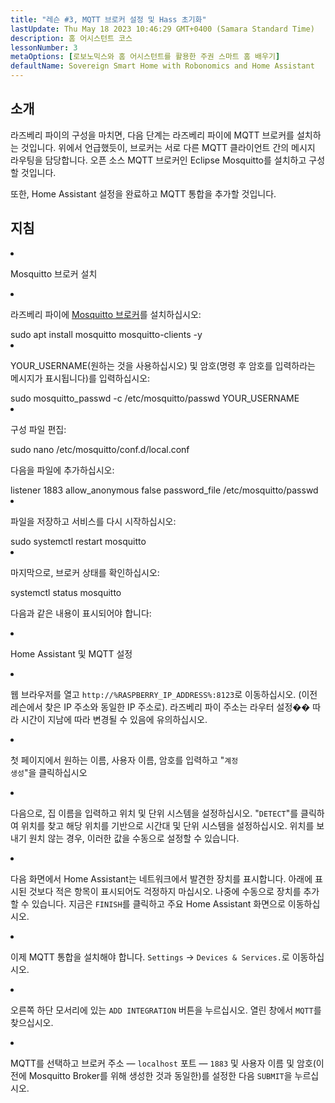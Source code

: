 ```yaml
---
title: "레슨 #3, MQTT 브로커 설정 및 Hass 초기화"
lastUpdate: Thu May 18 2023 10:46:29 GMT+0400 (Samara Standard Time)
description: 홈 어시스턴트 코스
lessonNumber: 3
metaOptions: [로보노믹스와 홈 어시스턴트를 활용한 주권 스마트 홈 배우기]
defaultName: Sovereign Smart Home with Robonomics and Home Assistant
---
```


## 소개

라즈베리 파이의 구성을 마치면, 다음 단계는 라즈베리 파이에 MQTT 브로커를 설치하는 것입니다. 위에서 언급했듯이, 브로커는 서로 다른 MQTT 클라이언트 간의 메시지 라우팅을 담당합니다. 오픈 소스 MQTT 브로커인 Eclipse Mosquitto를 설치하고 구성할 것입니다.

<LessonImages src="smart-house-course/lesson-3-1.jpg" alt="scheme" imageClasses="mb"/>

또한, Home Assistant 설정을 완료하고 MQTT 통합을 추가할 것입니다.

## 지침

<List type="numbers">

<li>


Mosquitto 브로커 설치

<List>
<li>

라즈베리 파이에 [Mosquitto 브로커](https://mosquitto.org/)를 설치하십시오:


<LessonCodeWrapper language="bash" noLines>
sudo apt install mosquitto mosquitto-clients -y
</LessonCodeWrapper>
</li>

<li>

YOUR_USERNAME(원하는 것을 사용하십시오) 및 암호(명령 후 암호를 입력하라는 메시지가 표시됩니다)를 입력하십시오:

<LessonCodeWrapper language="bash" noLines codeClass="big-code">
sudo mosquitto_passwd -c /etc/mosquitto/passwd YOUR_USERNAME
</LessonCodeWrapper>

</li>

<li>

구성 파일 편집:

<LessonCodeWrapper language="bash" noLines>
sudo nano /etc/mosquitto/conf.d/local.conf
</LessonCodeWrapper>

다음을 파일에 추가하십시오:

<LessonCodeWrapper language="bash">
listener 1883
allow_anonymous false
password_file /etc/mosquitto/passwd
</LessonCodeWrapper>
</li>

<li>

파일을 저장하고 서비스를 다시 시작하십시오:

<LessonCodeWrapper language="bash" noLines>
sudo systemctl restart mosquitto
</LessonCodeWrapper>
</li>

<li>

마지막으로, 브로커 상태를 확인하십시오:

<LessonCodeWrapper language="bash" noLines>
systemctl status mosquitto
</LessonCodeWrapper>

다음과 같은 내용이 표시되어야 합니다:

<LessonImages src="smart-house-course/lesson-3-2.jpg" alt="code"/>
</li>
</List>
</li>

<li>

Home Assistant 및 MQTT 설정

<List>

<li>

웹 브라우저를 열고 <code>http://%RASPBERRY_IP_ADDRESS%:8123</code>로 이동하십시오. (이전 레슨에서 찾은 IP 주소와 동일한 IP 주소로). 라즈베리 파이 주소는 라우터 설정�� 따라 시간이 지남에 따라 변경될 수 있음에 유의하십시오. 

<LessonVideo controls :videos="[{src: 'https://crustipfs.info/ipfs/QmYd1Mh2VHVyF3WgvFsN3NFkozXscnCVmEV2YG86UKtK3C', type:'mp4'}]" />

</li>

<li>

첫 페이지에서 원하는 이름, 사용자 이름, 암호를 입력하고 "<code>계정 생성</code>"을 클릭하십시오
</li>

<li>

다음으로, 집 이름을 입력하고 위치 및 단위 시스템을 설정하십시오. "<code>DETECT</code>"를 클릭하여 위치를 찾고 해당 위치를 기반으로 시간대 및 단위 시스템을 설정하십시오. 위치를 보내기 원치 않는 경우, 이러한 값을 수동으로 설정할 수 있습니다.

</li>

<li>

다음 화면에서 Home Assistant는 네트워크에서 발견한 장치를 표시합니다. 아래에 표시된 것보다 적은 항목이 표시되어도 걱정하지 마십시오. 나중에 수동으로 장치를 추가할 수 있습니다. 지금은 <code>FINISH</code>를 클릭하고 주요 Home Assistant 화면으로 이동하십시오.

</li>

<li>

이제 MQTT 통합을 설치해야 합니다. <code>Settings</code> -> <code>Devices & Services.</code>로 이동하십시오.

<LessonVideo controls :videos="[{src: 'https://crustipfs.info/ipfs/QmYm9qNfpGdePRHRvmahY2DgHXRfAWNN6CasEY4tFRBARr', type:'mp4'}]" />

</li>

<li>

오른쪽 하단 모서리에 있는 <code>ADD INTEGRATION</code> 버튼을 누르십시오. 열린 창에서 <code>MQTT</code>를 찾으십시오.

</li>

<li>

MQTT를 선택하고 브로커 주소 — <code>localhost</code> 포트 — <code>1883</code> 및 사용자 이름 및 암호(이전에 Mosquitto Broker를 위해 생성한 것과 동일한)를 설정한 다음 <code>SUBMIT</code>을 누르십시오.
</li>

</List>
</li>
</List>
